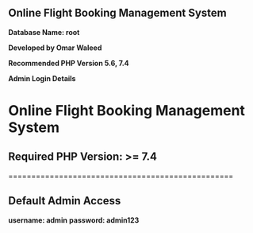 ## Online Flight Booking Management System

**Database Name: root**

**Developed by Omar Waleed**

**Recommended PHP Version 5.6, 7.4**

**Admin Login Details**


# **Online Flight Booking Management System**

## Required PHP Version: >= 7.4


=================================================
## **Default Admin Access**
**username: admin**
**password: admin123**
